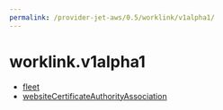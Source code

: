 ```yaml
---
permalink: /provider-jet-aws/0.5/worklink/v1alpha1/
---
```


# worklink.v1alpha1



* [fleet](fleet.md)
* [websiteCertificateAuthorityAssociation](websiteCertificateAuthorityAssociation.md)